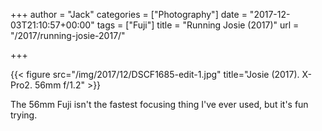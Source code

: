 +++
author = "Jack"
categories = ["Photography"]
date = "2017-12-03T21:10:57+00:00"
tags = ["Fuji"]
title = "Running Josie (2017)"
url = "/2017/running-josie-2017/"

+++

{{< figure src="/img/2017/12/DSCF1685-edit-1.jpg" title="Josie (2017). X-Pro2. 56mm f/1.2" >}}

The 56mm Fuji isn't the fastest focusing thing I've ever used, but it's fun trying.

